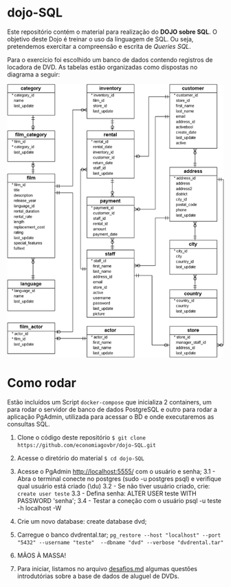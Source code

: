 # dojo-SQL
Este repositório contém o material para realização do **DOJO sobre SQL**. O objetivo deste Dojo é treinar o uso da linguagem de SQL. Ou seja, pretendemos exercitar a compreensão e escrita de *Queries SQL*.

Para o exercício foi escolhido um banco de dados contendo registros de locadora de DVD. As tabelas estão organizadas como dispostas no diagrama a seguir:

![Diagrama da base dados](dvd-rental-sample-database-diagram.png)

# Como rodar

Estão incluídos um Script `docker-compose` que inicializa 2 containers, um para rodar o servidor de banco de dados PostgreSQL e outro para rodar a aplicação PgAdmin, utilizada para acessar o BD e onde executaremos as consultas SQL.

1. Clone o código deste repositório `$ git clone https://github.com/economiagovbr/dojo-SQL.git`
2. Acesse o diretório do material `$ cd dojo-SQL`
3. Acesse o PgAdmin  [http://localhost:5555/](http://localhost:5555/) com o usuário e senha;
   3.1 - Abra o terminal conecte no postgres (sudo -u postgres psql) e verifique qual usuário está criado (\du)
   3.2 - Se não tiver usuário criado, crie: `create user teste`
   3.3 - Defina senha: ALTER USER teste WITH PASSWORD 'senha';
   3.4 - Testar a coneção com o usuário psql -u teste -h localhost -W
4. Crie um novo database: create database dvd;
5. Carregue o banco  dvdrental.tar;
   `pg_restore --host "localhost" --port "5432" --username "teste"  --dbname "dvd" --verbose "dvdrental.tar"`
 
6. MÃOS À MASSA!
7. Para iniciar, listamos no arquivo [desafios.md](desafios.md) algumas questões introdutórias sobre a base de dados de aluguel de DVDs.
